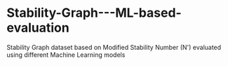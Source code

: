 # Stability-Graph---ML-based-evaluation
Stability Graph dataset based on Modified Stability Number (N') evaluated using different Machine Learning models
